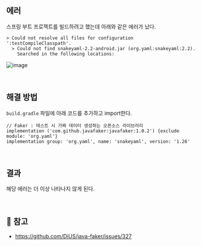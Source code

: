 ## 에러
스프링 부트 프로젝트를 빌드하려고 했는데 아래와 같은 에러가 났다.
```
> Could not resolve all files for configuration ':testCompileClasspath'.
  > Could not find snakeyaml-2.2-android.jar (org.yaml:snakeyaml:2.2).
    Searched in the following locations:
```

![image](https://github.com/user-attachments/assets/ce96c161-73fa-4e5c-add8-740228040a1b)


<br/>

## 해결 방법
<code>build.gradle</code> 파일에 아래 코드를 추가하고 import한다.

```
// Faker : 테스트 시 가짜 데이터 생성하는 오픈소스 라이브러리
implementation ('com.github.javafaker:javafaker:1.0.2') {exclude module: 'org.yaml'}
implementation group: 'org.yaml', name: 'snakeyaml', version: '1.26'
```

<br/>

## 결과
해당 에러는 더 이상 나타나지 않게 된다.

<br/>

## 🔗 참고
* https://github.com/DiUS/java-faker/issues/327

<br/>
